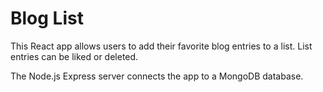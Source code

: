 # Blog List

This React app allows users to add their favorite blog entries to a list. List entries can be liked or deleted.

The Node.js Express server connects the app to a MongoDB database.
